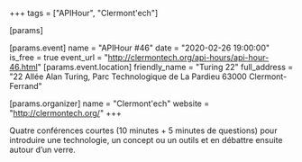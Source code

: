 +++
tags = ["APIHour", "Clermont'ech"]

[params]

[params.event]
name = "APIHour #46"
date = "2020-02-26 19:00:00"
is_free = true
event_url = "http://clermontech.org/api-hours/api-hour-46.html"
[params.event.location]
friendly_name = "Turing 22"
full_address = "22 Allée Alan Turing, Parc Technologique de La Pardieu 63000 Clermont-Ferrand"

[params.organizer]
name = "Clermont'ech"
website = "http://clermontech.org/"
+++

Quatre conférences courtes (10 minutes + 5 minutes de questions) pour introduire une technologie, un concept ou un outils et en débattre ensuite autour d’un verre.